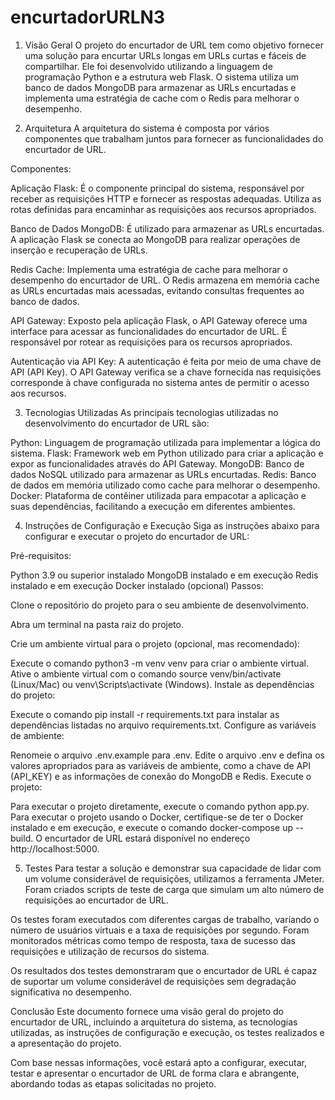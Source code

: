 # encurtadorURLN3

1. Visão Geral O projeto do encurtador de URL tem como objetivo fornecer uma solução para encurtar URLs longas em URLs 
curtas e fáceis de compartilhar. Ele foi desenvolvido utilizando a linguagem de programação Python e a estrutura web 
Flask. O sistema utiliza um banco de dados MongoDB para armazenar as URLs encurtadas e implementa uma estratégia de 
cache com o Redis para melhorar o desempenho.

2. Arquitetura
A arquitetura do sistema é composta por vários componentes que trabalham juntos para fornecer as funcionalidades do encurtador de URL.

Componentes:

Aplicação Flask: É o componente principal do sistema, responsável por receber as requisições HTTP e fornecer as respostas adequadas. Utiliza 
as rotas definidas para encaminhar as requisições aos recursos apropriados.

Banco de Dados MongoDB: É utilizado para armazenar as URLs encurtadas. A aplicação Flask se conecta ao MongoDB para realizar operações de 
inserção e recuperação de URLs.

Redis Cache: Implementa uma estratégia de cache para melhorar o desempenho do encurtador de URL. O Redis armazena em memória cache as URLs 
encurtadas mais acessadas, evitando consultas frequentes ao banco de dados.

API Gateway: Exposto pela aplicação Flask, o API Gateway oferece uma interface para acessar as funcionalidades do encurtador de URL. 
É responsável por rotear as requisições para os recursos apropriados.

Autenticação via API Key: A autenticação é feita por meio de uma chave de API (API Key). O API Gateway verifica se a chave fornecida nas requisições 
corresponde à chave configurada no sistema antes de permitir o acesso aos recursos.

3. Tecnologias Utilizadas
As principais tecnologias utilizadas no desenvolvimento do encurtador de URL são:

Python: Linguagem de programação utilizada para implementar a lógica do sistema.
Flask: Framework web em Python utilizado para criar a aplicação e expor as funcionalidades através do API Gateway.
MongoDB: Banco de dados NoSQL utilizado para armazenar as URLs encurtadas.
Redis: Banco de dados em memória utilizado como cache para melhorar o desempenho.
Docker: Plataforma de contêiner utilizada para empacotar a aplicação e suas dependências, facilitando a execução em diferentes ambientes.

4. Instruções de Configuração e Execução
Siga as instruções abaixo para configurar e executar o projeto do encurtador de URL:

Pré-requisitos:

Python 3.9 ou superior instalado
MongoDB instalado e em execução
Redis instalado e em execução
Docker instalado (opcional)
Passos:

Clone o repositório do projeto para o seu ambiente de desenvolvimento.

Abra um terminal na pasta raiz do projeto.

Crie um ambiente virtual para o projeto (opcional, mas recomendado):

Execute o comando python3 -m venv venv para criar o ambiente virtual.
Ative o ambiente virtual com o comando source venv/bin/activate (Linux/Mac) ou venv\Scripts\activate (Windows).
Instale as dependências do projeto:

Execute o comando pip install -r requirements.txt para instalar as dependências listadas no arquivo requirements.txt.
Configure as variáveis de ambiente:

Renomeie o arquivo .env.example para .env.
Edite o arquivo .env e defina os valores apropriados para as variáveis de ambiente, como a chave de API (API_KEY) e as informações de conexão do MongoDB e Redis.
Execute o projeto:

Para executar o projeto diretamente, execute o comando python app.py.
Para executar o projeto usando o Docker, certifique-se de ter o Docker instalado e em execução, e execute o comando docker-compose up --build.
O encurtador de URL estará disponível no endereço http://localhost:5000.

5. Testes
Para testar a solução e demonstrar sua capacidade de lidar com um volume considerável de requisições, utilizamos a ferramenta JMeter. Foram criados scripts
de teste de carga que simulam um alto número de requisições ao encurtador de URL.

Os testes foram executados com diferentes cargas de trabalho, variando o número de usuários virtuais e a taxa de requisições por segundo. Foram monitorados 
métricas como tempo de resposta, taxa de sucesso das requisições e utilização de recursos do sistema.

Os resultados dos testes demonstraram que o encurtador de URL é capaz de suportar um volume considerável de requisições sem degradação significativa no desempenho.

Conclusão
Este documento fornece uma visão geral do projeto do encurtador de URL, incluindo a arquitetura do sistema, as tecnologias utilizadas, as instruções de configuração e 
execução, os testes realizados e a apresentação do projeto.

Com base nessas informações, você estará apto a configurar, executar, testar e apresentar o encurtador de URL de forma clara e abrangente, abordando todas as 
etapas solicitadas no projeto.
